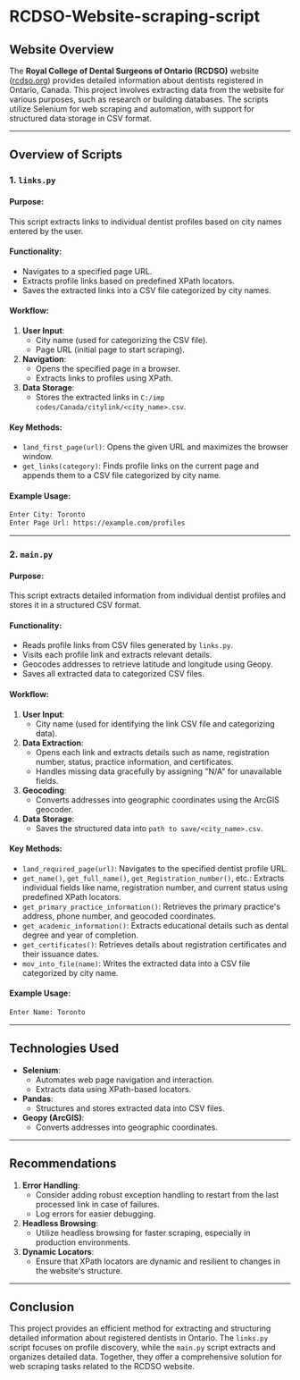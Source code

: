 # RCDSO-Website-scraping-script

## Website Overview

The **Royal College of Dental Surgeons of Ontario (RCDSO)** website ([rcdso.org](https://www.rcdso.org/)) provides detailed information about dentists registered in Ontario, Canada. This project involves extracting data from the website for various purposes, such as research or building databases. The scripts utilize Selenium for web scraping and automation, with support for structured data storage in CSV format.

---

## Overview of Scripts

### 1. `links.py`
#### Purpose:
This script extracts links to individual dentist profiles based on city names entered by the user.

#### Functionality:
- Navigates to a specified page URL.
- Extracts profile links based on predefined XPath locators.
- Saves the extracted links into a CSV file categorized by city names.

#### Workflow:
1. **User Input**:
   - City name (used for categorizing the CSV file).
   - Page URL (initial page to start scraping).
2. **Navigation**:
   - Opens the specified page in a browser.
   - Extracts links to profiles using XPath.
3. **Data Storage**:
   - Stores the extracted links in `C:/imp codes/Canada/citylink/<city_name>.csv`.

#### Key Methods:
- `land_first_page(url)`:
  Opens the given URL and maximizes the browser window.
- `get_links(category)`:
  Finds profile links on the current page and appends them to a CSV file categorized by city name.

#### Example Usage:
```bash
Enter City: Toronto
Enter Page Url: https://example.com/profiles
```

---

### 2. `main.py`
#### Purpose:
This script extracts detailed information from individual dentist profiles and stores it in a structured CSV format.

#### Functionality:
- Reads profile links from CSV files generated by `links.py`.
- Visits each profile link and extracts relevant details.
- Geocodes addresses to retrieve latitude and longitude using Geopy.
- Saves all extracted data to categorized CSV files.

#### Workflow:
1. **User Input**:
   - City name (used for identifying the link CSV file and categorizing data).
2. **Data Extraction**:
   - Opens each link and extracts details such as name, registration number, status, practice information, and certificates.
   - Handles missing data gracefully by assigning "N/A" for unavailable fields.
3. **Geocoding**:
   - Converts addresses into geographic coordinates using the ArcGIS geocoder.
4. **Data Storage**:
   - Saves the structured data into `path to save/<city_name>.csv`.

#### Key Methods:
- `land_required_page(url)`:
  Navigates to the specified dentist profile URL.
- `get_name()`, `get_full_name()`, `get_Registration_number()`, etc.:
  Extracts individual fields like name, registration number, and current status using predefined XPath locators.
- `get_primary_practice_information()`:
  Retrieves the primary practice's address, phone number, and geocoded coordinates.
- `get_academic_information()`:
  Extracts educational details such as dental degree and year of completion.
- `get_certificates()`:
  Retrieves details about registration certificates and their issuance dates.
- `mov_into_file(name)`:
  Writes the extracted data into a CSV file categorized by city name.

#### Example Usage:
```bash
Enter Name: Toronto
```

---

## Technologies Used

- **Selenium**:
  - Automates web page navigation and interaction.
  - Extracts data using XPath-based locators.
- **Pandas**:
  - Structures and stores extracted data into CSV files.
- **Geopy (ArcGIS)**:
  - Converts addresses into geographic coordinates.
    
---

## Recommendations

1. **Error Handling**:
   - Consider adding robust exception handling to restart from the last processed link in case of failures.
   - Log errors for easier debugging.
2. **Headless Browsing**:
   - Utilize headless browsing for faster scraping, especially in production environments.
3. **Dynamic Locators**:
   - Ensure that XPath locators are dynamic and resilient to changes in the website's structure.

---

## Conclusion

This project provides an efficient method for extracting and structuring detailed information about registered dentists in Ontario. The `links.py` script focuses on profile discovery, while the `main.py` script extracts and organizes detailed data. Together, they offer a comprehensive solution for web scraping tasks related to the RCDSO website.

